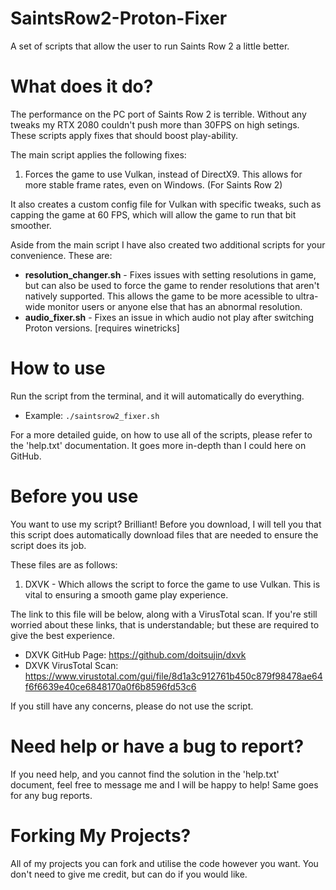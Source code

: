 # SaintsRow2-Proton-Fixer
A set of scripts that allow the user to run Saints Row 2 a little better.

# What does it do?
The performance on the PC port of Saints Row 2 is terrible. Without any tweaks my RTX 2080 couldn't push more than 30FPS on high setings. These scripts apply fixes that should boost play-ability.

The main script applies the following fixes:
1. Forces the game to use Vulkan, instead of DirectX9. This allows for more stable frame rates, even on Windows. (For Saints Row 2)

It also creates a custom config file for Vulkan with specific tweaks, such as capping the game at 60 FPS, which will allow the game to run that bit smoother.

Aside from the main script I have also created two additional scripts for your convenience. These are:
* **resolution_changer.sh** - Fixes issues with setting resolutions in game, but can also be used to force the game to render resolutions that aren't natively supported. This allows the game to be more acessible to ultra-wide monitor users or anyone else that has an abnormal resolution.
* **audio_fixer.sh** - Fixes an issue in which audio not play after switching Proton versions. [requires winetricks]

# How to use
Run the script from the terminal, and it will automatically do everything.
* Example: `./saintsrow2_fixer.sh`

For a more detailed guide, on how to use all of the scripts, please refer to the 'help.txt' documentation. It goes more in-depth than I could here on GitHub.

# Before you use
You want to use my script? Brilliant! Before you download, I will tell you that this script does automatically download files that are needed to ensure the script does its job. 

These files are as follows:
1. DXVK - Which allows the script to force the game to use Vulkan. This is vital to ensuring a smooth game play experience.


The link to this file will be below, along with a VirusTotal scan. If you're still worried about these links, that is understandable; but these are required to give the best experience.

* DXVK GitHub Page: https://github.com/doitsujin/dxvk
* DXVK VirusTotal Scan: https://www.virustotal.com/gui/file/8d1a3c912761b450c879f98478ae64f6f6639e40ce6848170a0f6b8596fd53c6

If you still have any concerns, please do not use the script.

# Need help or have a bug to report?
If you need help, and you cannot find the solution in the 'help.txt' document, feel free to message me and I will be happy to help! Same goes for any bug reports.

# Forking My Projects?

All of my projects you can fork and utilise the code however you want. You don't need to give me credit, but can do if you would like.
